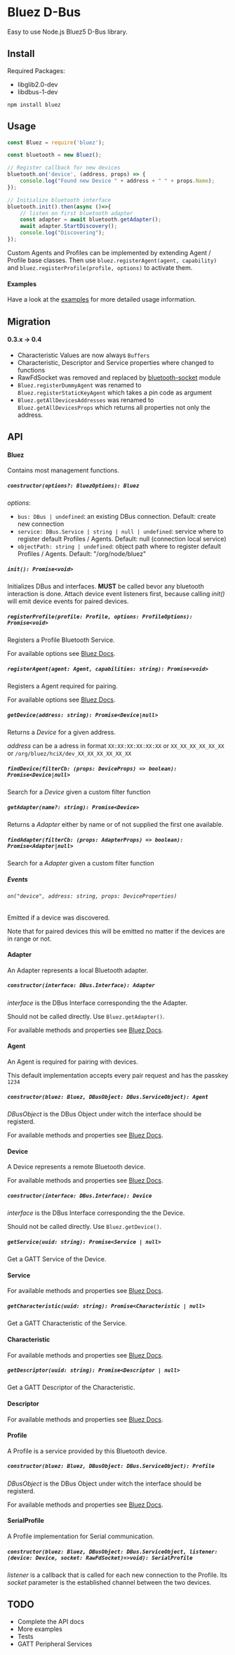 Bluez D-Bus
===========


Easy to use Node.js Bluez5 D-Bus library.


## Install

Required Packages:
- libglib2.0-dev
- libdbus-1-dev

```
npm install bluez
```

## Usage

```js
const Bluez = require('bluez');

const bluetooth = new Bluez();

// Register callback for new devices
bluetooth.on('device', (address, props) => {
    console.log("Found new Device " + address + " " + props.Name);
});

// Initialize bluetooth interface
bluetooth.init().then(async ()=>{
    // listen on first bluetooth adapter
    const adapter = await bluetooth.getAdapter();
    await adapter.StartDiscovery();
    console.log("Discovering");
});
```

Custom Agents and Profiles can be implemented by extending Agent / Profile base classes.
Then use `bluez.registerAgent(agent, capability)` and `bluez.registerProfile(profile, options)` to activate them.

#### Examples

Have a look at the [examples](examples) for more detailed usage information.

## Migration

#### 0.3.x -> 0.4

- Characteristic Values are now always `Buffers`
- Characteristic, Descriptor and Service properties where changed to functions
- RawFdSocket was removed and replaced by [bluetooth-socket](https://github.com/waeco/node-bluetooth-socket) module
- `Bluez.registerDummyAgent` was renamed to `Bluez.registerStaticKeyAgent` which takes a pin code as argument
- `Bluez.getAllDevicesAddresses` was renamed to `Bluez.getAllDevicesProps` which returns all properties not only the address.

## API

#### Bluez

Contains most management functions.

##### `constructor(options?: BluezOptions): Bluez`

*options*:
- `bus: DBus | undefined`: an existing DBus connection. Default: create new connection
- `service: DBus.Service | string | null | undefined`: service where to register default Profiles / Agents. Default: null (connection local service)
- `objectPath: string | undefined`: object path where to register default Profiles / Agents. Default: "/org/node/bluez"


##### `init(): Promise<void>`

Initializes DBus and interfaces. **MUST** be called bevor any bluetooth interaction is done.
Attach device event listeners first, because calling *init()* will emit device events for paired devices.

##### `registerProfile(profile: Profile, options: ProfileOptions): Promise<void>`

Registers a Profile Bluetooth Service.

For available options see [Bluez Docs](https://git.kernel.org/pub/scm/bluetooth/bluez.git/tree/doc/profile-api.txt).

##### `registerAgent(agent: Agent, capabilities: string): Promise<void>`

Registers a Agent required for pairing.

For available options see [Bluez Docs](https://git.kernel.org/pub/scm/bluetooth/bluez.git/tree/doc/agent-api.txt).

##### `getDevice(address: string): Promise<Device|null>`

Returns a *Device* for a given address.

*address* can be a adress in format `XX:XX:XX:XX:XX:XX` or `XX_XX_XX_XX_XX_XX` or `/org/bluez/hciX/dev_XX_XX_XX_XX_XX_XX`


##### `findDevice(filterCb: (props: DeviceProps) => boolean): Promise<Device|null>`

Search for a *Device* given a custom filter function

##### `getAdapter(name?: string): Promise<Device>`

Returns a *Adapter* either by name or of not supplied the first one available.

##### `findAdapter(filterCb: (props: AdapterProps) => boolean): Promise<Adapter|null>`

Search for a *Adapter* given a custom filter function


##### Events

###### `on("device", address: string, props: DeviceProperties)`

Emitted if a device was discovered.

Note that for paired devices this will be emitted no matter if the devices are in range or not.

#### Adapter

An Adapter represents a local Bluetooth adapter.

##### `constructor(interface: DBus.Interface): Adapter`

*interface* is the DBus Interface corresponding the the Adapter.

Should not be called directly. Use `Bluez.getAdapter()`.


For available methods and properties see [Bluez Docs](https://git.kernel.org/pub/scm/bluetooth/bluez.git/tree/doc/adapter-api.txt).

#### Agent

An Agent is required for pairing with devices.

This default implementation accepts every pair request and has the passkey `1234`

##### `constructor(bluez: Bluez, DBusObject: DBus.ServiceObject): Agent`

*DBusObject* is the DBus Object under witch the interface should be registerd.


For available methods and properties see [Bluez Docs](https://git.kernel.org/pub/scm/bluetooth/bluez.git/tree/doc/agent-api.txt).

#### Device

A Device represents a remote Bluetooth device.

For available methods and properties see [Bluez Docs](https://git.kernel.org/pub/scm/bluetooth/bluez.git/tree/doc/device-api.txt).

##### `constructor(interface: DBus.Interface): Device`

*interface* is the DBus Interface corresponding the the Device.

Should not be called directly. Use `Bluez.getDevice()`.

##### `getService(uuid: string): Promise<Service | null>`

Get a GATT Service of the Device.



#### Service

For available methods and properties see [Bluez Docs](https://git.kernel.org/pub/scm/bluetooth/bluez.git/tree/doc/gatt-api.txt).

##### `getCharacteristic(uuid: string): Promise<Characteristic | null>`

Get a GATT Characteristic of the Service.

#### Characteristic

For available methods and properties see [Bluez Docs](https://git.kernel.org/pub/scm/bluetooth/bluez.git/tree/doc/gatt-api.txt).

##### `getDescriptor(uuid: string): Promise<Descriptor | null>`

Get a GATT Descriptor of the Characteristic.

#### Descriptor

For available methods and properties see [Bluez Docs](https://git.kernel.org/pub/scm/bluetooth/bluez.git/tree/doc/gatt-api.txt).



#### Profile

A Profile is a service provided by this Bluetooth device.

##### `constructor(bluez: Bluez, DBusObject: DBus.ServiceObject): Profile`

*DBusObject* is the DBus Object under witch the interface should be registerd.

For available methods and properties see [Bluez Docs](https://git.kernel.org/pub/scm/bluetooth/bluez.git/tree/doc/profile-api.txt).

#### SerialProfile

A Profile implementation for Serial communication.

##### `constructor(bluez: Bluez, DBusObject: DBus.ServiceObject, listener: (device: Device, socket: RawFdSocket)=>void): SerialProfile`

*listener* is a callback that is called for each new connection to the Profile. Its *socket* parameter is the established channel between the two devices.


## TODO

- Complete the API docs
- More examples
- Tests
- GATT Peripheral Services
